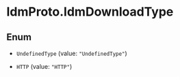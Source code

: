 # IdmProto.IdmDownloadType

## Enum


* `UndefinedType` (value: `"UndefinedType"`)

* `HTTP` (value: `"HTTP"`)


